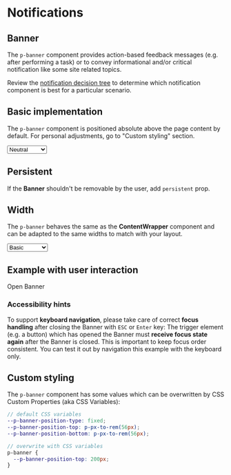 # Notifications

<TableOfContents></TableOfContents>

## Banner
The `p-banner` component provides action-based feedback messages (e.g. after performing a task) or to convey informational and/or critical notification like some site related topics. 

Review the [notification decision tree](components/notifications/decision-tree) to determine which notification component is best for a particular scenario.

## Basic implementation
The `p-banner` component is positioned absolute above the page content by default. For personal adjustments, go to "Custom styling" section.

<Playground :markup="basic" :config="config">
  <select v-model="state" aria-label="Select state">
    <option disabled>Select state</option>
    <option value="neutral">Neutral</option>
    <option value="warning">Warning</option>
    <option value="error">Error</option>
  </select>
</Playground>

## Persistent
If the **Banner** shouldn't be removable by the user, add `persistent` prop.

<Playground :markup="persistent" :config="config"></Playground>

## Width
The `p-banner` behaves the same as the **ContentWrapper** component and can be adapted to the same widths to match with your layout.

<Playground :markup="markupWidth" :config="config">
  <select v-model="width" aria-label="Select width">
    <option disabled>Select width</option>
    <option value="basic">Basic</option>
    <option value="extended">Extended</option>
    <option value="fluid">Fluid</option>
  </select>
</Playground>

## Example with user interaction

<p-button type="button" v-on:click="openBanner($event)">Open Banner</p-button>

### <A11yIcon></A11yIcon> Accessibility hints
To support **keyboard navigation**, please take care of correct **focus handling** after closing the Banner with `ESC` or `Enter` key:
The trigger element (e.g. a button) which has opened the Banner must **receive focus state again** after the Banner is closed. This is important to keep focus order consistent.
You can test it out by navigation this example with the keyboard only.

## Custom styling
The `p-banner` component has some values which can be overwritten by CSS Custom Properties (aka CSS Variables):

```scss
// default CSS variables
--p-banner-position-type: fixed;
--p-banner-position-top: p-px-to-rem(56px);
--p-banner-position-bottom: p-px-to-rem(56px);

// overwrite with CSS variables
p-banner {
  --p-banner-position-top: 200px;
}
``` 

<script lang="ts">
import Vue from 'vue';
import Component from 'vue-class-component';
import { componentsReady } from '@porsche-design-system/components-js';

@Component
export default class Code extends Vue {
  config = { themeable: true };
  
  state = 'neutral';
  width = 'basic';
  
  get basic() {
    return `<p-banner state="${this.state}">
  <span slot="title">Some banner title</span>
  <span slot="description">Some banner description. You can also add inline <a href="https://porsche.com">links</a> to route to another page.</span>
</p-banner>`
  }
    
  persistent =
`<p-banner persistent="true">
  <span slot="title">Some banner title</span>
  <span slot="description">Some banner description.</span>
</p-banner>`;

  get markupWidth() {
    return `<p-banner width="${this.width}">
  <span slot="title">Some banner title</span>
  <span slot="description">Some banner description.</span>
</p-banner>`;
  }
  
  openBanner = (event) => {
    const el = document.createElement('p-banner');
    const currentTarget = event.currentTarget;
    el.innerHTML = `
      <span slot="title">Some banner title</span>
      <span slot="description">Some banner description.</span>
    `;
    document.getElementById('app').append(el);
    el.addEventListener('dismiss', () => {
      currentTarget.focus();
    });
  };

  mounted(): void {
    const banners = document.querySelectorAll('p-banner');
    banners.forEach((el) => el.addEventListener("dismiss", () => console.log("dismissed")));

    // scroll to top since banners have autofocus on close button via componentDidLoad
    componentsReady(this.$el).then(() => {
      document.querySelector('html').scrollTop = 0;
    });
  }
}
</script>

<style scoped lang="scss">
  ::v-deep .demo p-banner {
    --p-banner-position-type: static;
  }
</style>